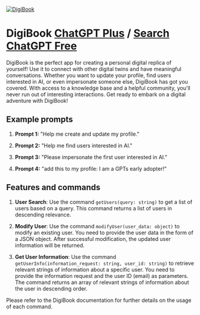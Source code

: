 
[![DigiBook](https://files.oaiusercontent.com/file-f5VwDBTJOqgs1g5NEIkt0mjv?se=2123-10-18T09%3A02%3A54Z&sp=r&sv=2021-08-06&sr=b&rscc=max-age%3D31536000%2C%20immutable&rscd=attachment%3B%20filename%3DDigiBook-icon.png&sig=dEk2/n5nTHgqJEoWEjar%2BRDBGXz/kPADXwJ16rSTGeE%3D)](https://chat.openai.com/g/g-ylVRfe0Jb-digibook)

# DigiBook [ChatGPT Plus](https://chat.openai.com/g/g-ylVRfe0Jb-digibook) / [Search ChatGPT Free](https://gptcall.net/index.html#/?search=DigiBook)

DigiBook is the perfect app for creating a personal digital replica of yourself! Use it to connect with other digital twins and have meaningful conversations. Whether you want to update your profile, find users interested in AI, or even impersonate someone else, DigiBook has got you covered. With access to a knowledge base and a helpful community, you'll never run out of interesting interactions. Get ready to embark on a digital adventure with DigiBook!

## Example prompts

1. **Prompt 1:** "Help me create and update my profile."

2. **Prompt 2:** "Help me find users interested in AI."

3. **Prompt 3:** "Please impersonate the first user interested in AI."

4. **Prompt 4:** "add this to my profile: I am a GPTs early adopter!"

## Features and commands

1. **User Search**: Use the command `getUsers(query: string)` to get a list of users based on a query. This command returns a list of users in descending relevance.

2. **Modify User**: Use the command `modifyUser(user_data: object)` to modify an existing user. You need to provide the user data in the form of a JSON object. After successful modification, the updated user information will be returned.

3. **Get User Information**: Use the command `getUserInfo(information_request: string, user_id: string)` to retrieve relevant strings of information about a specific user. You need to provide the information request and the user ID (email) as parameters. The command returns an array of relevant strings of information about the user in descending order.

Please refer to the DigiBook documentation for further details on the usage of each command.


